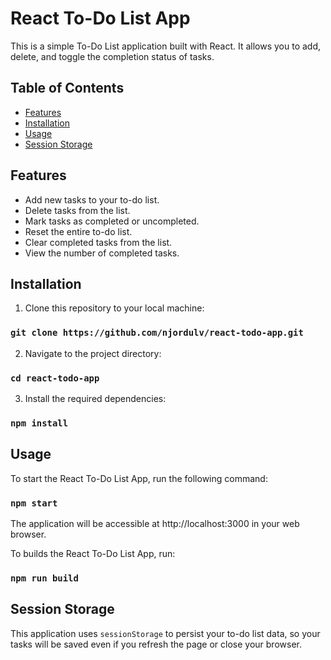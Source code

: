 # React To-Do List App

This is a simple To-Do List application built with React.
It allows you to add, delete, and toggle the completion status of tasks.

## Table of Contents

- [Features](#features)
- [Installation](#installation)
- [Usage](#usage)
- [Session Storage](#session-storage)

## Features

- Add new tasks to your to-do list.
- Delete tasks from the list.
- Mark tasks as completed or uncompleted.
- Reset the entire to-do list.
- Clear completed tasks from the list.
- View the number of completed tasks.

## Installation

1. Clone this repository to your local machine:

### `git clone https://github.com/njordulv/react-todo-app.git`

2. Navigate to the project directory:

### `cd react-todo-app`

3. Install the required dependencies:

### `npm install`

## Usage

To start the React To-Do List App, run the following command:

### `npm start`

The application will be accessible at http://localhost:3000 in your web browser.

To builds the React To-Do List App, run:

### `npm run build`

## Session Storage

This application uses `sessionStorage` to persist your to-do list data, so your tasks will be saved even if you refresh the page or close your browser.
